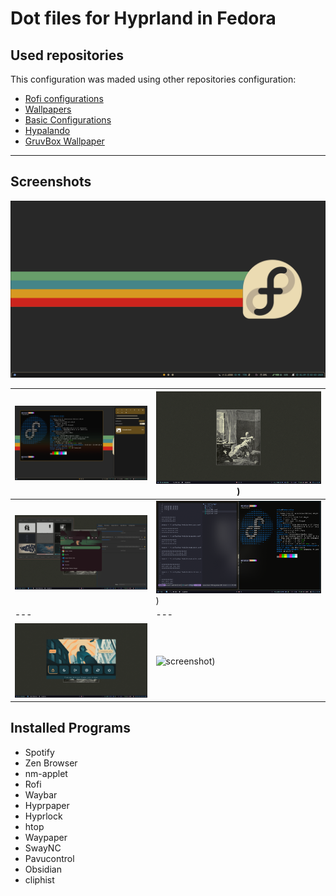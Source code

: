 # Dot files for Hyprland in Fedora

## Used repositories

This configuration was maded using other repositories configuration:

- [Rofi configurations](https://github.com/adi1090x/rofi)
- [Wallpapers](https://github.com/dharmx/walls)
- [Basic Configurations](https://github.com/Abhra00/HyprWal)
- [Hypalando](https://github.com/MizxGaming/Hypalando)
- [GruvBox Wallpaper](https://www.reddit.com/r/wallpaper/comments/kf0frx/1920x1080_all_resolutions_available_dark_light/#lightbox)
--- 

## Screenshots
![screenshot](prints/gruvbox_wallpaper.png)

| ![screenshot](prints/gruvbox_notification.png) | ![screenshot](prints/wallpaper.png)) |
|---|---|
| ![screenshot](prints/rofi.png) | ![screenshot](prints/windows.png)) |
|---|---|
| ![screenshot](prints/rofisystem.png) | ![screenshot](prints/notification.png)) |



## Installed Programs
- Spotify
- Zen Browser
- nm-applet
- Rofi
- Waybar
- Hyprpaper
- Hyprlock
- htop
- Waypaper
- SwayNC
- Pavucontrol
- Obsidian
- cliphist
